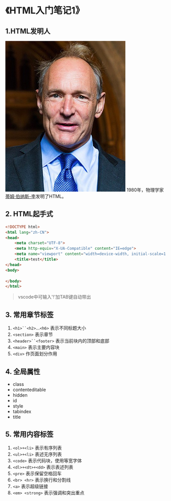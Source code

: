 # 《HTML入门笔记1》

## 1.HTML发明人
![](./pic/Sir_Tim_Berners-Lee.jpg)
1980年，物理学家[蒂姆·伯纳斯-李](https://zh.wikipedia.org/zh-hans/%E8%92%82%E5%A7%86%C2%B7%E4%BC%AF%E7%BA%B3%E6%96%AF-%E6%9D%8E)发明了HTML。

## 2. HTML起手式
```HTML
<!DOCTYPE html>
<html lang="zh-CN">
<head>
    <meta charset="UTF-8">
    <meta http-equiv="X-UA-Compatible" content="IE=edge">
    <meta name="viewport" content="width=device-width, initial-scale=1.0">
    <title>test</title>
</head>
<body>
    
</body>
</html>
```
> vscode中可输入'!'加TAB键自动带出

## 3. 常用章节标签
1. `<h1>``<h2>`...`<h6>` 表示不同标题大小
2. `<section>` 表示章节
3. `<header>``<footer>` 表示当前块内的顶部和底部
4. `<main>` 表示主要内容块
5. `<div>` 作页面划分作用

## 4. 全局属性
* class
* contenteditable
* hidden
* id
* style
* tabindex
* title

## 5. 常用内容标签
1. `<ol>+<li>` 表示有序列表
2. `<ul>+<li>` 表述无序列表
3. `<code>` 表示代码块，使用等宽字体
4. `<dl>+<dt>+<dd>` 表示表述列表
5. `<pre>` 表示保留空格回车
5. `<br> <hr>` 表示换行和分割线
6. `<a>` 表示超级链接
7. `<em> <strong>` 表示强调和突出重点




